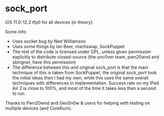 # sock_port

iOS 11.0-12.2 tfp0 for all devices (in theory).

Some info:
- Uses socket bug by Ned Williamson
- Uses some things by Ian Beer, machswap, SockPuppet
- The rest of the code is licensed under GPL, unless given permission explicitly to distribute closed-source (the unc0ver team, pwn20wnd and sbingner, have this permission)
- The difference between this and original sock_port is that the main technique of this is taken from SockPuppet, the original sock_port took the initial ideas then I had my own, while this uses the same overall techniques with differences in implementation. Success rate on my iPad Air 2 is close to 100%, and most of the time it takes less than a second to run.

Thanks to Pwn20wnd and GeoSn0w & users for helping with testing on multiple devices (and Corellium).
